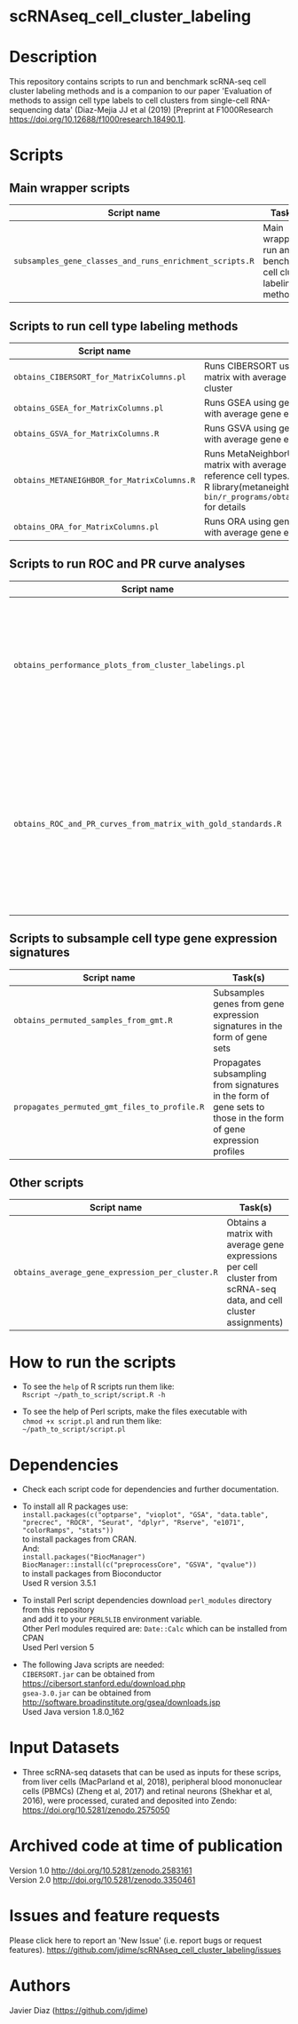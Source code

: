 # scRNAseq_cell_cluster_labeling

Description
================
This repository contains scripts to run and benchmark scRNA-seq cell cluster labeling methods and is a companion to our paper 'Evaluation of methods to assign cell type labels to cell clusters from single-cell RNA-sequencing data' (Diaz-Mejia JJ et al (2019) [Preprint at F1000Research https://doi.org/10.12688/f1000research.18490.1].


Scripts
================

**Main wrapper scripts**
---
| Script name |  Task(s) |
| ----------------------------------------------------------- |  ------------------------------------------------ |
| `subsamples_gene_classes_and_runs_enrichment_scripts.R`       |  Main wrapper to run and benchmark cell cluster labeling methods |

**Scripts to run cell type labeling methods**
---
| Script name |  Task(s) |
| -------------------------------------------------------------- |  ------------------------------------------------ |
| `obtains_CIBERSORT_for_MatrixColumns.pl`                       | Runs CIBERSORT using gene expression signatures and a matrix with average gene expressions per gene, per cell cluster  |
| `obtains_GSEA_for_MatrixColumns.pl`                            | Runs GSEA using gene expression signatures and a matrix with average gene expressions per cell cluster                   |
| `obtains_GSVA_for_MatrixColumns.R`                             | Runs GSVA using gene expression signatures and a matrix with average gene expressions per cell cluster                   |
| `obtains_METANEIGHBOR_for_MatrixColumns.R`                     | Runs MetaNeighborUS using gene expression signatures, a matrix with average gene expressions per cell cluster, and reference cell types. Note: modifications were made to the R library(metaneighbor) source code. Check `bin/r_programs/obtains_METANEIGHBOR_for_MatrixColumns.R` for details |
| `obtains_ORA_for_MatrixColumns.pl`                             | Runs ORA using gene expression signatures and a matrix with average gene expressions per cell cluster |

**Scripts to run ROC and PR curve analyses**
---
| Script name |  Task(s) |
| -------------------------------------------------------------- |  ------------------------------------------------ |
| `obtains_performance_plots_from_cluster_labelings.pl`             | Compiles results from cell type labeling methods and obtains ROC and PR curves plots and AUC's |
| `obtains_ROC_and_PR_curves_from_matrix_with_gold_standards.R`  | Obtains ROC and PR curve plots, ROC AUC and PR AUC values from a matrix of reference labels in column 2 and predictions in columns 3 to N |

**Scripts to subsample cell type gene expression signatures**
---
| Script name |  Task(s) |
| -------------------------------------------------------------- |  ------------------------------------------------ |
| `obtains_permuted_samples_from_gmt.R`                          | Subsamples genes from gene expression signatures in the form of gene sets |
| `propagates_permuted_gmt_files_to_profile.R`                   | Propagates subsampling from signatures in the form of gene sets to those in the form of gene expression profiles |


**Other scripts**
---
| Script name |  Task(s) |
| -------------------------------------------------------------- |  ------------------------------------------------ |
| `obtains_average_gene_expression_per_cluster.R`                | Obtains a matrix with average gene expressions per cell cluster from scRNA-seq data, and cell cluster assignments) |


How to run the scripts
================
* To see the `help` of R scripts run them like:  <br />
  `Rscript ~/path_to_script/script.R -h`  <br />
  
* To see the help of Perl scripts, make the files executable with  <br />
  `chmod +x script.pl` and run them like:  <br />
  `~/path_to_script/script.pl`  <br />
  
  
Dependencies
================
* Check each script code for dependencies and further documentation.

* To install all R packages use: <br />
  `install.packages(c("optparse", "vioplot", "GSA", "data.table", "precrec", "ROCR", "Seurat", "dplyr", "Rserve", "e1071", "colorRamps", "stats"))` <br />
  to install packages from CRAN. <br />
  And: <br />
  `install.packages("BiocManager")`  <br />
  `BiocManager::install(c("preprocessCore", "GSVA", "qvalue"))`  <br />
  to install packages from Bioconductor <br />
  Used R version 3.5.1  <br />

* To install Perl script dependencies download `perl_modules` directory from this repository  <br />
  and add it to your `PERL5LIB` environment variable.  <br />
  Other Perl modules required are: `Date::Calc` which can be installed from CPAN  <br />
  Used Perl version 5  <br />

* The following Java scripts are needed: <br />
  `CIBERSORT.jar` can be obtained from https://cibersort.stanford.edu/download.php  <br />
  `gsea-3.0.jar`  can be obtained from http://software.broadinstitute.org/gsea/downloads.jsp  <br />
  Used Java version 1.8.0_162 <br />

  
Input Datasets
================
* Three scRNA-seq datasets that can be used as inputs for these scrips, from liver cells (MacParland et al, 2018), peripheral blood mononuclear cells (PBMCs) (Zheng et al, 2017) and retinal neurons (Shekhar et al, 2016), were processed, curated and deposited into Zendo:
https://doi.org/10.5281/zenodo.2575050


Archived code at time of publication
================
Version 1.0 http://doi.org/10.5281/zenodo.2583161  <br />
Version 2.0 http://doi.org/10.5281/zenodo.3350461


Issues and feature requests
================
Please click here to report an 'New Issue' (i.e. report bugs or request features).
https://github.com/jdime/scRNAseq_cell_cluster_labeling/issues


Authors
================
Javier Diaz (https://github.com/jdime)
